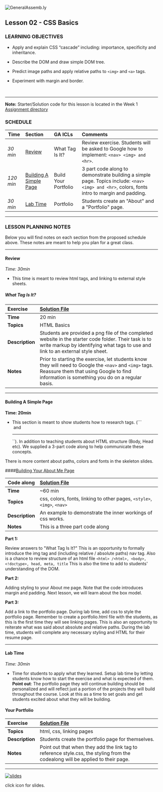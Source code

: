 ![GeneralAssemb.ly](../../img/icons/instr_agenda.png)


## Lesson 02 - CSS Basics

### LEARNING OBJECTIVES

*	Apply and explain CSS “cascade” including: importance, specificity and inheritance.

*	Describe the DOM and draw simple DOM tree.

*	Predict image paths and apply relative paths to ```<img>``` and ```<a>``` tags.

*	Experiment with margin and border.

<br>

---

**Note:** Starter/Solution code for this lesson is located in the Week 1 [Assignment directory](../Assignment)


### SCHEDULE


| Time        | Section| GA ICLs| Comments |
| ------------- |:-------------|:-------------------|:----------------|
| _30 min_ |[Review](#review) | What Tag Is It? |Review exercise. Students will be asked to Google how to implement: ```<nav> <img> and <hr>```. |
| _120 min_ | [Building A Simple Page](#building-a-simple-page) | Build Your Portfolio | 3 part code along to demonstrate building a simple page. Topics include: ```<nav> <img> and <hr>```, colors, fonts intro to margin and padding. |
| _30 min_ | [Lab Time](#lab-time) | Portfolio |Students create an "About" and a "Portfolio" page.|

---


### LESSON PLANNING NOTES

Below you will find notes on each section from the proposed schedule above. These notes are  meant to help you plan for a great class.

---

<a name="review"></a>
#### Review
_Time: 30min_

*	This time is meant to review html tags, and linking to external style sheets.

##### What Tag Is It?

| Exercise | [Solution File](../Assignment/solution)|
|:------------- |:-------------|
| __Time__ | 20 min|
| __Topics__ | HTML Basics|
| __Description__| Students are provided a png file of the completed website in the starter code folder. Their task is to write markup by identifying what tags to use and link to an external style sheet. |    
| __Notes__ | Prior to starting the exercise, let students know they will need to Google the ```<nav>``` and ```<img>``` tags. Reassure them that using Google to find information is something you do on a regular basis. |

---

<a name="building-a-simple-page"></a>
#### Building A Simple Page
__Time: 20min__

*	This section is meant to show students how to research tags. (```<nav> <img> and <hr>``). In addition to teaching students about HTML structure (Body, Head etc). We supplied a 3-part code along to help communicate these concepts.

There is more content about paths, colors and fonts in the skeleton slides.

####[Building Your About Me Page](../Assignment)

| Code along| [Solution File](../Assignment) |
| ------------- |:-------------|
| __Time__ | ~60 min|
| __Topics__ | css, colors, fonts, linking to other pages, ```<style>```,```<img>```, ```<nav>```|
| __Description__| An example to demonstrate the inner workings of css works. |   
| __Notes__ |  This is a three part code along |


__Part 1:__

Review answers to "What Tag Is It?" This is an opportunity to formally introduce the img tag and (including relative / absolute paths) nav tag. Also is a chance to review structure of an html file ```<html> /<html>, <body>, <!doctype>, head, meta, title``` This is also the time to add to students' understanding of the DOM.


__Part 2:__

Adding styling to your About me page. Note that the code introduces margin and padding. Next lesson, we will learn about the box model.

__Part 3:__

Add a link to the portfolio page. During lab time, add css to style the portfolio page. Remember to create a portfolio.html file with the students, as this is the first time they will see linking pages. This is also an opportunity to reiterate what was said about absolute and relative paths. During the lab time, students will complete any necessary styling and HTML for their resume page.

---

<a name="lab-time"></a>
#### Lab Time
_Time: 30min_

*	Time for students to apply what they learned. Setup lab time by letting students know how to start the exercise and what is expected of them. **Point out**: The portfolio page they will continue  building should be personalized and will reflect just a portion of the projects they will build throughout the course.  Look at this as a time to set goals and get students excited about what they will be building.

#### Your Portfolio

|Exercise |[Solution File](../Assignment) |
|:------------- |:-------------|
| __Topics__ | html, css, linking pages|
| __Description__| Students create the portfolio page for themselves. |    
| __Notes__ | Point out that when they add the link tag to reference style.css, the styling from the codealong will be applied to their page.|


---

[![slides](../../img/icons/slides.png)](slides.md)

click icon for slides.
